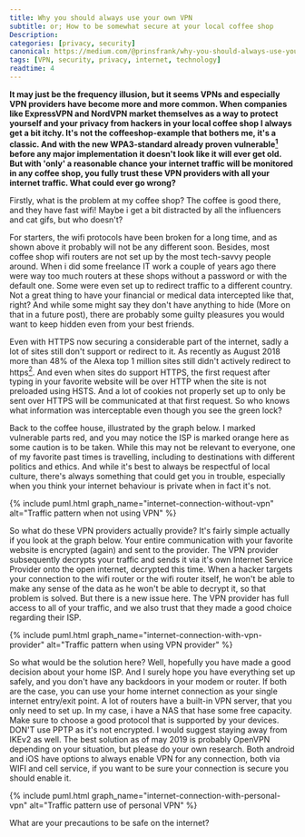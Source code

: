 ```yaml
---
title: Why you should always use your own VPN
subtitle: or; How to be somewhat secure at your local coffee shop
Description:
categories: [privacy, security]
canonical: https://medium.com/@prinsfrank/why-you-should-always-use-your-own-vpn-70621c28810d
tags: [VPN, security, privacy, internet, technology]
readtime: 4
---
```


**It may just be the frequency illusion, but it seems VPNs and especially VPN providers have become more and more common. When companies like ExpressVPN and NordVPN market themselves as a way to protect yourself and your privacy from hackers in your local coffee shop I always get a bit itchy. It's not the coffeeshop-example that bothers me, it's a classic. And with the new WPA3-standard already proven vulnerable[<sup>1</sup>](https://wpa3.mathyvanhoef.com/) before any major implementation it doesn't look like it will ever get old. But with 'only' a reasonable chance your internet traffic will be monitored in any coffee shop, you fully trust these VPN providers with all your internet traffic. What could ever go wrong?**

Firstly, what is the problem at my coffee shop? The coffee is good there, and they have fast wifi! Maybe i get a bit distracted by all the influencers and cat gifs, but who doesn't?

For starters, the wifi protocols have been broken for a long time, and as shown above it probably will not be any different soon. Besides, most coffee shop wifi routers are not set up by the most tech-savvy people around. When i did some freelance IT work a couple of years ago there were way too much routers at these shops without a password or with the default one. Some were even set up to redirect traffic to a different country. Not a great thing to have your financial or medical data intercepted like that, right? And while some might say they don't have anything to hide (More on that in a future post), there are probably some guilty pleasures you would want to keep hidden even from your best friends.

Even with HTTPS now securing a considerable part of the internet, sadly a lot of sites still don't support or redirect to it. As recently as August 2018 more than 48% of the Alexa top 1 million sites still didn't actively redirect to https[<sup>2</sup>](https://scotthelme.co.uk/alexa-top-1-million-analysis-august-2018/#https). And even when sites do support HTTPS, the first request after typing in your favorite website will be over HTTP when the site is not preloaded using HSTS. And a lot of cookies not properly set up to only be sent over HTTPS will be communicated at that first request. So who knows what information was interceptable even though you see the green lock?

Back to the coffee house, illustrated by the graph below. I marked vulnerable parts red, and you may notice the ISP is marked orange here as some caution is to be taken. While this may not be relevant to everyone, one of my favorite past times is travelling, including to destinations with different politics and ethics. And while it's best to always be respectful of local culture, there's always something that could get you in trouble, especially when you think your internet behaviour is private when in fact it's not.

{% include puml.html graph_name="internet-connection-without-vpn" alt="Traffic pattern when not using VPN" %}

So what do these VPN providers actually provide? It's fairly simple actually if you look at the graph below. Your entire communication with your favorite website is encrypted (again) and sent to the provider. The VPN provider subsequently decrypts your traffic and sends it via it's own Internet Service Provider onto the open internet, decrypted this time. When a hacker targets your connection to the wifi router or the wifi router itself, he won't be able to make any sense of the data as he won't be able to decrypt it, so that problem is solved. But there is a new issue here. The VPN provider has full access to all of your traffic, and we also trust that they made a good choice regarding their ISP.     

{% include puml.html graph_name="internet-connection-with-vpn-provider" alt="Traffic pattern when using VPN provider" %}

So what would be the solution here? Well, hopefully you have made a good decision about your home ISP. And I surely hope you have everything set up safely, and you don't have any backdoors in your modem or router. If both are the case, you can use your home internet connection as your single internet entry/exit point. A lot of routers have a built-in VPN server, that you only need to set up. In my case, i have a NAS that hase some free capacity. Make sure to choose a good protocol that is supported by your devices. DON'T use PPTP as it's not encrypted. I would suggest staying away from IKEv2 as well. The best solution as of may 2019 is probably OpenVPN depending on your situation, but please do your own research. Both android and iOS have options to always enable VPN for any connection, both via WIFI and cell service, if you want to be sure your connection is secure you should enable it.

{% include puml.html graph_name="internet-connection-with-personal-vpn" alt="Traffic pattern use of personal VPN" %}

What are your precautions to be safe on the internet?